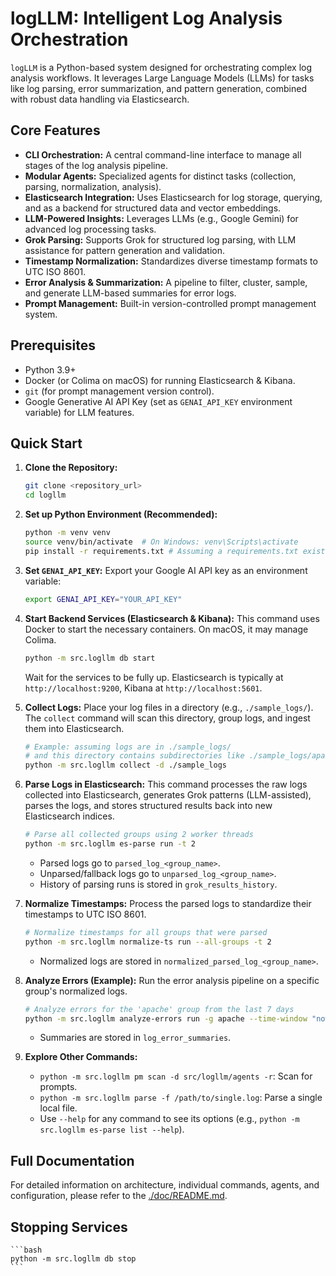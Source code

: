 # logLLM: Intelligent Log Analysis Orchestration

`logLLM` is a Python-based system designed for orchestrating complex log analysis workflows. It leverages Large Language Models (LLMs) for tasks like log parsing, error summarization, and pattern generation, combined with robust data handling via Elasticsearch.

## Core Features

- **CLI Orchestration:** A central command-line interface to manage all stages of the log analysis pipeline.
- **Modular Agents:** Specialized agents for distinct tasks (collection, parsing, normalization, analysis).
- **Elasticsearch Integration:** Uses Elasticsearch for log storage, querying, and as a backend for structured data and vector embeddings.
- **LLM-Powered Insights:** Leverages LLMs (e.g., Google Gemini) for advanced log processing tasks.
- **Grok Parsing:** Supports Grok for structured log parsing, with LLM assistance for pattern generation and validation.
- **Timestamp Normalization:** Standardizes diverse timestamp formats to UTC ISO 8601.
- **Error Analysis & Summarization:** A pipeline to filter, cluster, sample, and generate LLM-based summaries for error logs.
- **Prompt Management:** Built-in version-controlled prompt management system.

## Prerequisites

- Python 3.9+
- Docker (or Colima on macOS) for running Elasticsearch & Kibana.
- `git` (for prompt management version control).
- Google Generative AI API Key (set as `GENAI_API_KEY` environment variable) for LLM features.

## Quick Start

1.  **Clone the Repository:**

    ```bash
    git clone <repository_url>
    cd logllm
    ```

2.  **Set up Python Environment (Recommended):**

    ```bash
    python -m venv venv
    source venv/bin/activate  # On Windows: venv\Scripts\activate
    pip install -r requirements.txt # Assuming a requirements.txt exists
    ```

3.  **Set `GENAI_API_KEY`:**
    Export your Google AI API key as an environment variable:

    ```bash
    export GENAI_API_KEY="YOUR_API_KEY"
    ```

4.  **Start Backend Services (Elasticsearch & Kibana):**
    This command uses Docker to start the necessary containers. On macOS, it may manage Colima.

    ```bash
    python -m src.logllm db start
    ```

    Wait for the services to be fully up. Elasticsearch is typically at `http://localhost:9200`, Kibana at `http://localhost:5601`.

5.  **Collect Logs:**
    Place your log files in a directory (e.g., `./sample_logs/`). The `collect` command will scan this directory, group logs, and ingest them into Elasticsearch.

    ```bash
    # Example: assuming logs are in ./sample_logs/
    # and this directory contains subdirectories like ./sample_logs/apache/, ./sample_logs/hadoop/
    python -m src.logllm collect -d ./sample_logs
    ```

6.  **Parse Logs in Elasticsearch:**
    This command processes the raw logs collected into Elasticsearch, generates Grok patterns (LLM-assisted), parses the logs, and stores structured results back into new Elasticsearch indices.

    ```bash
    # Parse all collected groups using 2 worker threads
    python -m src.logllm es-parse run -t 2
    ```

    - Parsed logs go to `parsed_log_<group_name>`.
    - Unparsed/fallback logs go to `unparsed_log_<group_name>`.
    - History of parsing runs is stored in `grok_results_history`.

7.  **Normalize Timestamps:**
    Process the parsed logs to standardize their timestamps to UTC ISO 8601.

    ```bash
    # Normalize timestamps for all groups that were parsed
    python -m src.logllm normalize-ts run --all-groups -t 2
    ```

    - Normalized logs are stored in `normalized_parsed_log_<group_name>`.

8.  **Analyze Errors (Example):**
    Run the error analysis pipeline on a specific group's normalized logs.

    ```bash
    # Analyze errors for the 'apache' group from the last 7 days
    python -m src.logllm analyze-errors run -g apache --time-window "now-7d"
    ```

    - Summaries are stored in `log_error_summaries`.

9.  **Explore Other Commands:**
    - `python -m src.logllm pm scan -d src/logllm/agents -r`: Scan for prompts.
    - `python -m src.logllm parse -f /path/to/single.log`: Parse a single local file.
    - Use `--help` for any command to see its options (e.g., `python -m src.logllm es-parse list --help`).

## Full Documentation

For detailed information on architecture, individual commands, agents, and configuration, please refer to the [./doc/README.md](./doc/README.md).

## Stopping Services

    ```bash
    python -m src.logllm db stop
    ```
